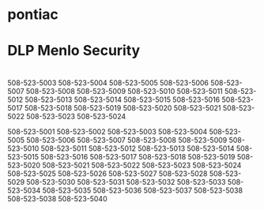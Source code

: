 # pontiac
# DLP Menlo Security
#
508-523-5003
508-523-5004
508-523-5005
508-523-5006
508-523-5007
508-523-5008
508-523-5009
508-523-5010
508-523-5011
508-523-5012
508-523-5013
508-523-5014
508-523-5015
508-523-5016
508-523-5017
508-523-5018
508-523-5019
508-523-5020
508-523-5021
508-523-5022
508-523-5023
508-523-5024

508-523-5001
508-523-5002
508-523-5003
508-523-5004
508-523-5005
508-523-5006
508-523-5007
508-523-5008
508-523-5009
508-523-5010
508-523-5011
508-523-5012
508-523-5013
508-523-5014
508-523-5015
508-523-5016
508-523-5017
508-523-5018
508-523-5019
508-523-5020
508-523-5021
508-523-5022
508-523-5023
508-523-5024
508-523-5025
508-523-5026
508-523-5027
508-523-5028
508-523-5029
508-523-5030
508-523-5031
508-523-5032
508-523-5033
508-523-5034
508-523-5035
508-523-5036
508-523-5037
508-523-5038
508-523-5038
508-523-5040
